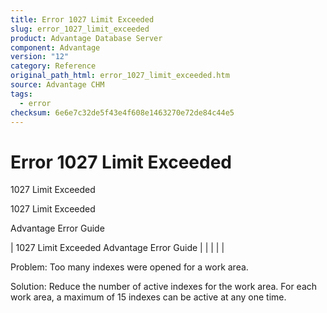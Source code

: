 ```yaml
---
title: Error 1027 Limit Exceeded
slug: error_1027_limit_exceeded
product: Advantage Database Server
component: Advantage
version: "12"
category: Reference
original_path_html: error_1027_limit_exceeded.htm
source: Advantage CHM
tags:
  - error
checksum: 6e6e7c32de5f43e4f608e1463270e72de84c44e5
---
```


# Error 1027 Limit Exceeded

1027 Limit Exceeded

1027 Limit Exceeded

Advantage Error Guide

| 1027 Limit Exceeded  Advantage Error Guide |  |  |  |  |

Problem: Too many indexes were opened for a work area.

Solution: Reduce the number of active indexes for the work area. For each work area, a maximum of 15 indexes can be active at any one time.

